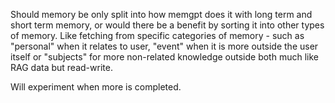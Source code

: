 Should memory be only split into how memgpt does it with long term and short term memory, or would there be a benefit by sorting it into other types of memory.
Like fetching from specific categories of memory - such as "personal" when it relates to user, "event" when it is more outside the user itself or "subjects" for
more non-related knowledge outside both much like RAG data but read-write.

Will experiment when more is completed.